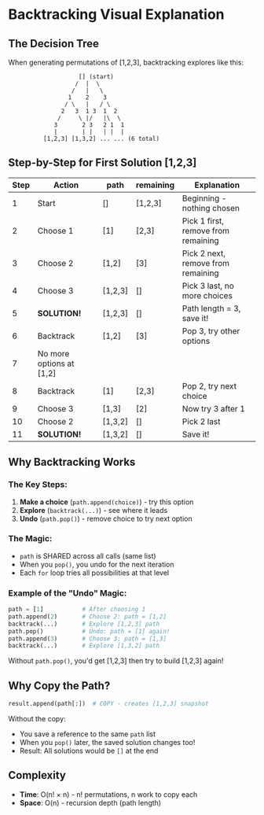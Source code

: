 # Backtracking Visual Explanation

## The Decision Tree

When generating permutations of [1,2,3], backtracking explores like this:

```
                    [] (start)
                   /  |  \
                  /   |   \
                 1    2    3
                / \   |   / \
               2   3  1 3  1  2
              /     \ |/   |\  \
             3       2 3   2 1  1
             |       | |   | |  |
          [1,2,3] [1,3,2] ... ... (6 total)
```

## Step-by-Step for First Solution [1,2,3]

| Step | Action | path | remaining | Explanation |
|------|--------|------|-----------|-------------|
| 1 | Start | [] | [1,2,3] | Beginning - nothing chosen |
| 2 | Choose 1 | [1] | [2,3] | Pick 1 first, remove from remaining |
| 3 | Choose 2 | [1,2] | [3] | Pick 2 next, remove from remaining |
| 4 | Choose 3 | [1,2,3] | [] | Pick 3 last, no more choices |
| 5 | **SOLUTION!** | [1,2,3] | [] | Path length = 3, save it! |
| 6 | Backtrack | [1,2] | [3] | Pop 3, try other options |
| 7 | No more options at [1,2] | | | |
| 8 | Backtrack | [1] | [2,3] | Pop 2, try next choice |
| 9 | Choose 3 | [1,3] | [2] | Now try 3 after 1 |
| 10 | Choose 2 | [1,3,2] | [] | Pick 2 last |
| 11 | **SOLUTION!** | [1,3,2] | [] | Save it! |

## Why Backtracking Works

### The Key Steps:
1. **Make a choice** (`path.append(choice)`) - try this option
2. **Explore** (`backtrack(...)`) - see where it leads
3. **Undo** (`path.pop()`) - remove choice to try next option

### The Magic:
- `path` is SHARED across all calls (same list)
- When you `pop()`, you undo for the next iteration
- Each `for` loop tries all possibilities at that level

### Example of the "Undo" Magic:
```python
path = [1]           # After choosing 1
path.append(2)       # Choose 2: path = [1,2]
backtrack(...)       # Explore [1,2,3] path
path.pop()           # Undo: path = [1] again!
path.append(3)       # Choose 3: path = [1,3]
backtrack(...)       # Explore [1,3,2] path
```

Without `path.pop()`, you'd get [1,2,3] then try to build [1,2,3] again!

## Why Copy the Path?

```python
result.append(path[:])  # COPY - creates [1,2,3] snapshot
```

Without the copy:
- You save a reference to the same `path` list
- When you `pop()` later, the saved solution changes too!
- Result: All solutions would be `[]` at the end

## Complexity
- **Time**: O(n! × n) - n! permutations, n work to copy each
- **Space**: O(n) - recursion depth (path length)
